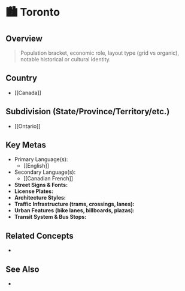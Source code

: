 
# 🏙️ Toronto

## Overview
> Population bracket, economic role, layout type (grid vs organic), notable historical or cultural identity.

## Country
- [[Canada]]

## Subdivision (State/Province/Territory/etc.)
- [[Ontario]]
## Key Metas
- Primary Language(s):
	- [[English]]
- Secondary Language(s):
	- [[Canadian French]]
- **Street Signs & Fonts:**  
- **License Plates:**  
- **Architecture Styles:**  
- **Traffic Infrastructure (trams, crossings, lanes):**  
- **Urban Features (bike lanes, billboards, plazas):**  
- **Transit System & Bus Stops:**  

## Related Concepts
- 

## See Also
- 